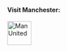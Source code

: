 #### Visit Manchester:

<a href ="https://www.visitmanchester.com"><img src="img/manchester.png" alt="Man United" style="width: 55px;"></a>
